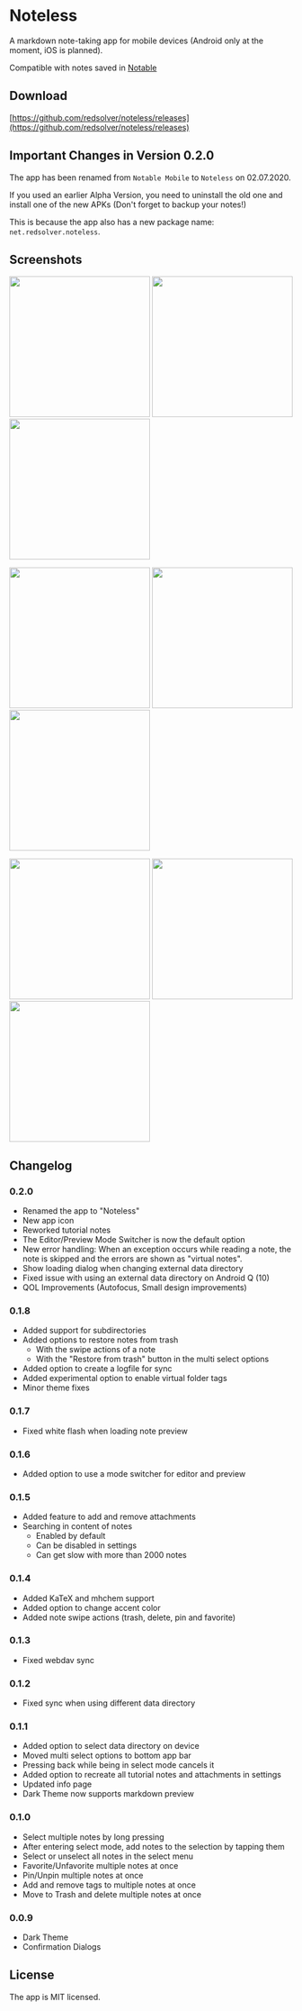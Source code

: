 # Noteless

A markdown note-taking app for mobile devices (Android only at the moment, iOS is planned).

Compatible with notes saved in [Notable](https://notable.app/)

## Download

[https://github.com/redsolver/noteless/releases](https://github.com/redsolver/noteless/releases)

## Important Changes in Version 0.2.0 

The app has been renamed from `Notable Mobile` to `Noteless` on 02.07.2020.

If you used an earlier Alpha Version, you need to uninstall the old one and install one of the new APKs (Don't forget to backup your notes!)

This is because the app also has a new package name: `net.redsolver.noteless`.

## Screenshots

<p>
  <img src="https://user-images.githubusercontent.com/30355444/63541799-2c55f680-c51f-11e9-9137-a9fe6bc4b80e.png" width="250">
  <img src="https://user-images.githubusercontent.com/30355444/63541801-2c55f680-c51f-11e9-89a0-050867563cee.png" width="250">
  <img src="https://user-images.githubusercontent.com/30355444/63541802-2cee8d00-c51f-11e9-9b74-0ca1d1b48ef1.png" width="250">
</p>

<p>
  <img src="https://user-images.githubusercontent.com/30355444/63541804-2cee8d00-c51f-11e9-95c7-e0fdca7aaa9b.png" width="250">
  <img src="https://user-images.githubusercontent.com/30355444/63541805-2cee8d00-c51f-11e9-8833-73e6525a0511.png" width="250">
  <img src="https://user-images.githubusercontent.com/30355444/63541806-2d872380-c51f-11e9-95b8-56dbacf044f7.png" width="250">
</p>

<p>
  <img src="https://user-images.githubusercontent.com/30355444/63541809-2d872380-c51f-11e9-80e2-b56e975d76f0.png" width="250">
  <img src="https://user-images.githubusercontent.com/30355444/63541810-2d872380-c51f-11e9-8904-247d5da359a8.png" width="250">
  <img src="https://user-images.githubusercontent.com/30355444/63541812-2d872380-c51f-11e9-972a-55c9469c4045.png" width="250">
</p>

## Changelog

### 0.2.0

- Renamed the app to "Noteless"
- New app icon
- Reworked tutorial notes
- The Editor/Preview Mode Switcher is now the default option
- New error handling: When an exception occurs while reading a note, the note is skipped and the errors are shown as "virtual notes".
- Show loading dialog when changing external data directory
- Fixed issue with using an external data directory on Android Q (10)
- QOL Improvements (Autofocus, Small design improvements)

### 0.1.8

- Added support for subdirectories
- Added options to restore notes from trash
  - With the swipe actions of a note
  - With the "Restore from trash" button in the multi select options
- Added option to create a logfile for sync 
- Added experimental option to enable virtual folder tags
- Minor theme fixes

### 0.1.7

- Fixed white flash when loading note preview

### 0.1.6

- Added option to use a mode switcher for editor and preview

### 0.1.5

- Added feature to add and remove attachments
- Searching in content of notes
  - Enabled by default
  - Can be disabled in settings
  - Can get slow with more than 2000 notes

### 0.1.4

- Added KaTeX and mhchem support
- Added option to change accent color
- Added note swipe actions (trash, delete, pin and favorite)

### 0.1.3

- Fixed webdav sync

### 0.1.2

- Fixed sync when using different data directory

### 0.1.1

- Added option to select data directory on device
- Moved multi select options to bottom app bar
- Pressing back while being in select mode cancels it
- Added option to recreate all tutorial notes and attachments in settings
- Updated info page
- Dark Theme now supports markdown preview

### 0.1.0

- Select multiple notes by long pressing
- After entering select mode, add notes to the selection by tapping them
- Select or unselect all notes in the select menu
- Favorite/Unfavorite multiple notes at once
- Pin/Unpin multiple notes at once
- Add and remove tags to multiple notes at once
- Move to Trash and delete multiple notes at once

### 0.0.9

- Dark Theme
- Confirmation Dialogs

## License

The app is MIT licensed.
